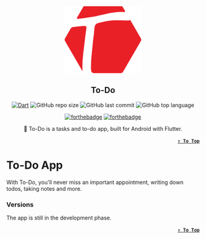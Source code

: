 <div align="center">


<img src="https://github.com/Hossam-Sayed/fancy-todo-app/blob/master/to_do_logo.svg" width="200"/>

## To-Do


[![Dart](https://github.com/Hossam-Sayed/fancy-todo-app/actions/workflows/dart.yml/badge.svg)](https://github.com/Hossam-Sayed/fancy-todo-app/actions/workflows/dart.yml) ![GitHub repo size](https://img.shields.io/github/repo-size/Hossam-Sayed/fancy-todo-app) ![GitHub last commit](https://img.shields.io/github/last-commit/Hossam-Sayed/fancy-todo-app) ![GitHub top language](https://img.shields.io/github/languages/top/Hossam-Sayed/fancy-todo-app)


[![forthebadge](https://forthebadge.com/images/badges/built-with-love.svg)](https://forthebadge.com) [![forthebadge](https://forthebadge.com/images/badges/built-for-android.svg)](https://forthebadge.com)

📝 To-Do is a tasks and to-do app, built for Android with Flutter.

</div>
 
 
<div align=right>

**[`↑ To Top`](#top)**
</div>

# To-Do App

With To-Do, you'll never miss an important appointment, writing down todos, taking notes and more.

### Versions

The app is still in the development phase.
  
<div align=right>

**[`↑ To Top`](#top)**
</div>
